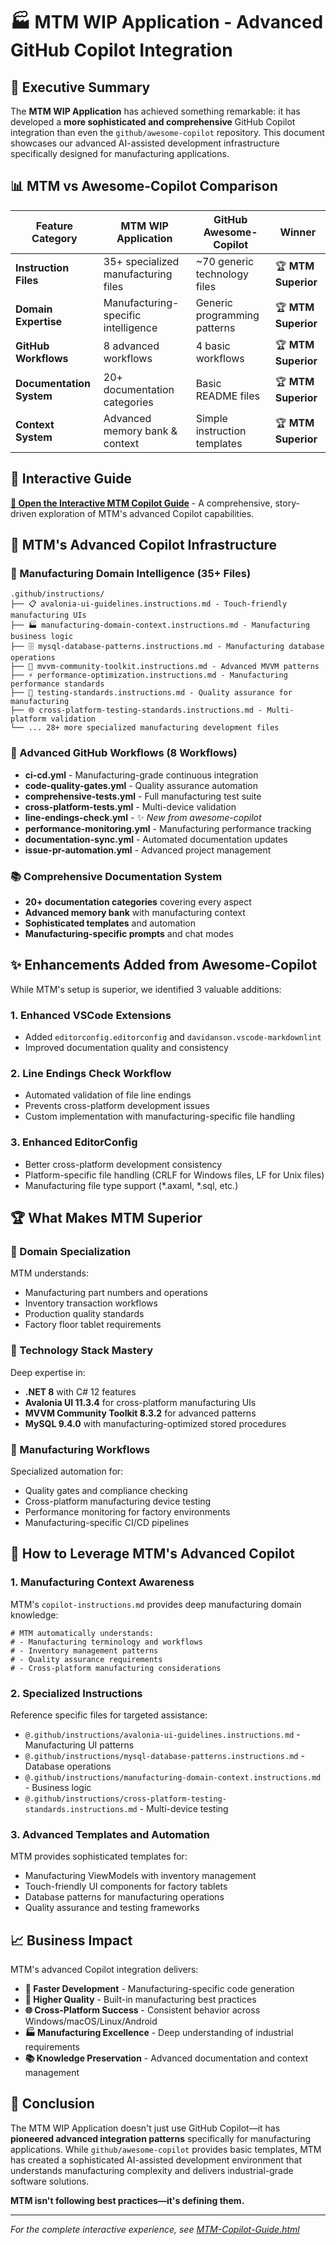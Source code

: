 # 🏭 MTM WIP Application - Advanced GitHub Copilot Integration

## 🎯 Executive Summary

The **MTM WIP Application** has achieved something remarkable: it has developed a **more sophisticated and comprehensive** GitHub Copilot integration than even the `github/awesome-copilot` repository. This document showcases our advanced AI-assisted development infrastructure specifically designed for manufacturing applications.

## 📊 MTM vs Awesome-Copilot Comparison

| Feature Category | MTM WIP Application | GitHub Awesome-Copilot | Winner |
|------------------|--------------------|-----------------------|--------|
| **Instruction Files** | 35+ specialized manufacturing files | ~70 generic technology files | 🏆 **MTM Superior** |
| **Domain Expertise** | Manufacturing-specific intelligence | Generic programming patterns | 🏆 **MTM Superior** |
| **GitHub Workflows** | 8 advanced workflows | 4 basic workflows | 🏆 **MTM Superior** |
| **Documentation System** | 20+ documentation categories | Basic README files | 🏆 **MTM Superior** |
| **Context System** | Advanced memory bank & context | Simple instruction templates | 🏆 **MTM Superior** |

## 🚀 Interactive Guide

**[📖 Open the Interactive MTM Copilot Guide](./MTM-Copilot-Guide.html)** - A comprehensive, story-driven exploration of MTM's advanced Copilot capabilities.

## 📁 MTM's Advanced Copilot Infrastructure

### 🎯 Manufacturing Domain Intelligence (35+ Files)

```
.github/instructions/
├── 📋 avalonia-ui-guidelines.instructions.md - Touch-friendly manufacturing UIs
├── 🏭 manufacturing-domain-context.instructions.md - Manufacturing business logic
├── 🗄️ mysql-database-patterns.instructions.md - Manufacturing database operations
├── 🎨 mvvm-community-toolkit.instructions.md - Advanced MVVM patterns
├── ⚡ performance-optimization.instructions.md - Manufacturing performance standards
├── 🧪 testing-standards.instructions.md - Quality assurance for manufacturing
├── 🌐 cross-platform-testing-standards.instructions.md - Multi-platform validation
└── ... 28+ more specialized manufacturing development files
```

### 🔧 Advanced GitHub Workflows (8 Workflows)

- **ci-cd.yml** - Manufacturing-grade continuous integration
- **code-quality-gates.yml** - Quality assurance automation
- **comprehensive-tests.yml** - Full manufacturing test suite
- **cross-platform-tests.yml** - Multi-device validation
- **line-endings-check.yml** - ✨ *New from awesome-copilot*
- **performance-monitoring.yml** - Manufacturing performance tracking
- **documentation-sync.yml** - Automated documentation updates
- **issue-pr-automation.yml** - Advanced project management

### 📚 Comprehensive Documentation System

- **20+ documentation categories** covering every aspect
- **Advanced memory bank** with manufacturing context
- **Sophisticated templates** and automation
- **Manufacturing-specific prompts** and chat modes

## ✨ Enhancements Added from Awesome-Copilot

While MTM's setup is superior, we identified 3 valuable additions:

### 1. Enhanced VSCode Extensions
- Added `editorconfig.editorconfig` and `davidanson.vscode-markdownlint`
- Improved documentation quality and consistency

### 2. Line Endings Check Workflow
- Automated validation of file line endings
- Prevents cross-platform development issues
- Custom implementation with manufacturing-specific file handling

### 3. Enhanced EditorConfig
- Better cross-platform development consistency
- Platform-specific file handling (CRLF for Windows files, LF for Unix files)
- Manufacturing file type support (*.axaml, *.sql, etc.)

## 🏆 What Makes MTM Superior

### 🎯 Domain Specialization
MTM understands:
- Manufacturing part numbers and operations
- Inventory transaction workflows
- Production quality standards
- Factory floor tablet requirements

### 📱 Technology Stack Mastery
Deep expertise in:
- **.NET 8** with C# 12 features
- **Avalonia UI 11.3.4** for cross-platform manufacturing UIs
- **MVVM Community Toolkit 8.3.2** for advanced patterns
- **MySQL 9.4.0** with manufacturing-optimized stored procedures

### 🔧 Manufacturing Workflows
Specialized automation for:
- Quality gates and compliance checking
- Cross-platform manufacturing device testing
- Performance monitoring for factory environments
- Manufacturing-specific CI/CD pipelines

## 🚀 How to Leverage MTM's Advanced Copilot

### 1. Manufacturing Context Awareness
MTM's `copilot-instructions.md` provides deep manufacturing domain knowledge:
```
# MTM automatically understands:
# - Manufacturing terminology and workflows
# - Inventory management patterns
# - Quality assurance requirements
# - Cross-platform manufacturing considerations
```

### 2. Specialized Instructions
Reference specific files for targeted assistance:
- `@.github/instructions/avalonia-ui-guidelines.instructions.md` - Manufacturing UI patterns
- `@.github/instructions/mysql-database-patterns.instructions.md` - Database operations
- `@.github/instructions/manufacturing-domain-context.instructions.md` - Business logic
- `@.github/instructions/cross-platform-testing-standards.instructions.md` - Multi-device testing

### 3. Advanced Templates and Automation
MTM provides sophisticated templates for:
- Manufacturing ViewModels with inventory management
- Touch-friendly UI components for factory tablets
- Database patterns for manufacturing operations
- Quality assurance and testing frameworks

## 📈 Business Impact

MTM's advanced Copilot integration delivers:

- **🚀 Faster Development** - Manufacturing-specific code generation
- **🎯 Higher Quality** - Built-in manufacturing best practices
- **🌐 Cross-Platform Success** - Consistent behavior across Windows/macOS/Linux/Android
- **🏭 Manufacturing Excellence** - Deep understanding of industrial requirements
- **📚 Knowledge Preservation** - Advanced documentation and context management

## 🎉 Conclusion

The MTM WIP Application doesn't just use GitHub Copilot—it has **pioneered advanced integration patterns** specifically for manufacturing applications. While `github/awesome-copilot` provides basic templates, MTM has created a sophisticated AI-assisted development environment that understands manufacturing complexity and delivers industrial-grade software solutions.

**MTM isn't following best practices—it's defining them.**

---

*For the complete interactive experience, see [MTM-Copilot-Guide.html](./MTM-Copilot-Guide.html)*